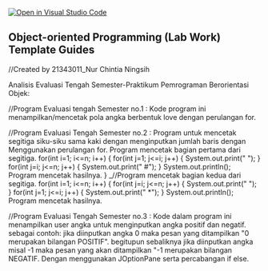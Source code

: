 [![Open in Visual Studio Code](https://classroom.github.com/assets/open-in-vscode-c66648af7eb3fe8bc4f294546bfd86ef473780cde1dea487d3c4ff354943c9ae.svg)](https://classroom.github.com/online_ide?assignment_repo_id=8915324&assignment_repo_type=AssignmentRepo)
## Object-oriented Programming (Lab Work) Template Guides

//Created by 21343011_Nur Chintia Ningsih

Analisis Evaluasi Tengah Semester-Praktikum Pemrograman Berorientasi Objek:

//Program Evaluasi tengah Semester no.1 : Kode program ini menampilkan/mencetak pola angka berbentuk love dengan perulangan for.

//Program Evaluasi Tengah Semester no.2 : Program untuk mencetak segitiga siku-siku sama kaki dengan menginputkan jumlah baris dengan Menggunakan perulangan for. 
Program mencetak bagian pertama dari segitiga. for(int i=1; i<=n; i++) { for(int j=1; j<=i; j++) { System.out.print(" "); } for(int j=i; j<=n; j++) { System.out.print(" #"); } System.out.println(); Program mencetak hasilnya. } _//Program mencetak bagian kedua dari segitiga. for(int i=1; i<=n; i++) { for(int j=i; j<=n; j++)
{ System.out.print(" "); } for(int j=1; j<=i; j++) { System.out.print(" *"); } System.out.println(); Program mencetak hasilnya.

//Program Evaluasi Tengah Semester no.3 : Kode dalam program ini menampilkan user angka untuk menginputkan angka positif dan negatif. sebagai contoh: jika diinputkan angka 0 maka pesan yang ditampilkan "0 merupakan bilangan POSITIF". begitupun sebaliknya jika diinputkan angka misal -1 maka pesan yang akan ditampilkan "-1 merupakan bilangan NEGATIF. Dengan menggunakan JOptionPane serta percabangan if else.
